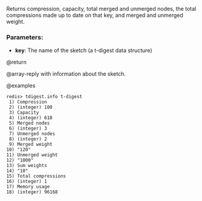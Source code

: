 Returns compression, capacity, total merged and unmerged nodes, the total compressions 
made up to date on that key, and merged and unmerged weight.

### Parameters:

* **key**: The name of the sketch (a t-digest data structure)

@return

@array-reply with information about the sketch.

@examples

```
redis> tdigest.info t-digest
 1) Compression
 2) (integer) 100
 3) Capacity
 4) (integer) 610
 5) Merged nodes
 6) (integer) 3
 7) Unmerged nodes
 8) (integer) 2
 9) Merged weight
10) "120"
11) Unmerged weight
12) "1000"
13) Sum weights
14) "10"
15) Total compressions
16) (integer) 1
17) Memory usage
18) (integer) 96168
```
